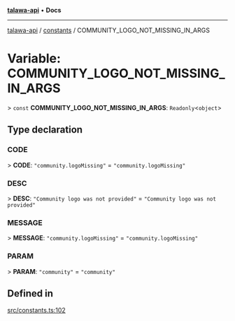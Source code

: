 [**talawa-api**](../../README.md) • **Docs**

***

[talawa-api](../../modules.md) / [constants](../README.md) / COMMUNITY\_LOGO\_NOT\_MISSING\_IN\_ARGS

# Variable: COMMUNITY\_LOGO\_NOT\_MISSING\_IN\_ARGS

\> `const` **COMMUNITY\_LOGO\_NOT\_MISSING\_IN\_ARGS**: `Readonly`\<`object`\>

## Type declaration

### CODE

\> **CODE**: `"community.logoMissing"` = `"community.logoMissing"`

### DESC

\> **DESC**: `"Community logo was not provided"` = `"Community logo was not provided"`

### MESSAGE

\> **MESSAGE**: `"community.logoMissing"` = `"community.logoMissing"`

### PARAM

\> **PARAM**: `"community"` = `"community"`

## Defined in

[src/constants.ts:102](https://github.com/PalisadoesFoundation/talawa-api/blob/f4877b986932181336f42a7336754de05976cd97/src/constants.ts#L102)
